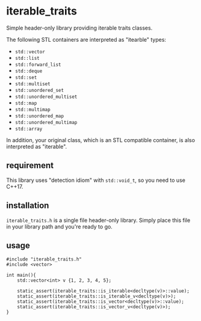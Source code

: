 # iterable_traits

Simple header-only library providing iterable traits classes.

The following STL containers are interpreted as "itearble" types:

- `std::vector`
- `std::list`
- `std::forward_list`
- `std::deque`
- `std::set`
- `std::multiset`
- `std::unordered_set`
- `std::unordered_multiset`
- `std::map`
- `std::multimap`
- `std::unordered_map`
- `std::unordered_multimap`
- `std::array`

In addition, your original class, which is an STL compatible container, is also interpreted as "iterable".

## requirement

This library uses "detection idiom" with `std::void_t`, so you need to use C++17.

## installation

`iterable_traits.h` is a single file header-only library.
Simply place this file in your library path and you're ready to go.

## usage
```
#include "iterable_traits.h"
#include <vector>

int main(){
    std::vector<int> v {1, 2, 3, 4, 5};

    static_assert(iterable_traits::is_iterable<decltype(v)>::value);
    static_assert(iterable_traits::is_iterable_v<decltype(v)>);
    static_assert(iterable_traits::is_vector<decltype(v)>::value);
    static_assert(iterable_traits::is_vector_v<decltype(v)>);
}
```
